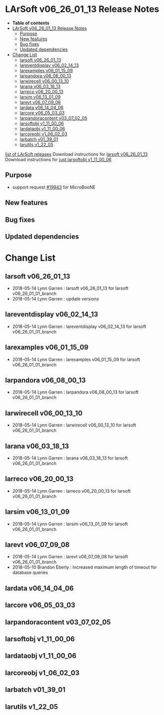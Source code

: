 LArSoft v06_26_01_13 Release Notes
=============================================================================

-   **Table of contents**
-   [LArSoft v06_26_01_13 Release Notes](#LArSoft-v06_26_01_13-Release-Notes)
    -   [Purpose](#Purpose)
    -   [New features](#New-features)
    -   [Bug fixes](#Bug-fixes)
    -   [Updated dependencies](#Updated-dependencies)
-   [Change List](#Change-List)
    -   [larsoft v06_26_01_13](#larsoft-v06_26_01_13)
    -   [lareventdisplay v06_02_14_13](#lareventdisplay-v06_02_14_13)
    -   [larexamples v06_01_15_09](#larexamples-v06_01_15_09)
    -   [larpandora v06_08_00_13](#larpandora-v06_08_00_13)
    -   [larwirecell v06_00_13_10](#larwirecell-v06_00_13_10)
    -   [larana v06_03_18_13](#larana-v06_03_18_13)
    -   [larreco v06_20_00_13](#larreco-v06_20_00_13)
    -   [larsim v06_13_01_09](#larsim-v06_13_01_09)
    -   [larevt v06_07_09_08](#larevt-v06_07_09_08)
    -   [lardata v06_14_04_06](#lardata-v06_14_04_06)
    -   [larcore v06_05_03_03](#larcore-v06_05_03_03)
    -   [larpandoracontent v03_07_02_05](#larpandoracontent-v03_07_02_05)
    -   [larsoftobj v1_11_00_06](#larsoftobj-v1_11_00_06)
    -   [lardataobj v1_11_00_06](#lardataobj-v1_11_00_06)
    -   [larcoreobj v1_06_02_03](#larcoreobj-v1_06_02_03)
    -   [larbatch v01_39_01](#larbatch-v01_39_01)
    -   [larutils v1_22_05](#larutils-v1_22_05)

[list of LArSoft releases](LArSoft_release_list)
Download instructions for [larsoft v06_26_01_13](http://scisoft.fnal.gov/scisoft/bundles/larsoft/v06_26_01_13/larsoft-v06_26_01_13.html)
Download instructions for [just larsoftobj v1_11_00_06](http://scisoft.fnal.gov/scisoft/bundles/larsoftobj/v1_11_00_06/larsoftobj-v1_11_00_06.html)

Purpose
--------------------

-   support request [\#19943](/redmine/issues/19943 "Support: Request patch release larsoft v06_26_01_13 (Closed)") for MicroBooNE

New features
------------------------------

Bug fixes
------------------------

Updated dependencies
----------------------------------------------

Change List
============================

larsoft v06_26_01_13
-------------------------------------------------

-   2018-05-14 Lynn Garren : larsoft v06_26_01_13 for larsoft v06_26_01_01_branch
-   2018-05-14 Lynn Garren : update versions

lareventdisplay v06_02_14_13
-----------------------------------------------------------------

-   2018-05-14 Lynn Garren : lareventdisplay v06_02_14_13 for larsoft v06_26_01_01_branch

larexamples v06_01_15_09
---------------------------------------------------------

-   2018-05-14 Lynn Garren : larexamples v06_01_15_09 for larsoft v06_26_01_01_branch

larpandora v06_08_00_13
-------------------------------------------------------

-   2018-05-14 Lynn Garren : larpandora v06_08_00_13 for larsoft v06_26_01_01_branch

larwirecell v06_00_13_10
---------------------------------------------------------

-   2018-05-14 Lynn Garren : larwirecell v06_00_13_10 for larsoft v06_26_01_01_branch

larana v06_03_18_13
-----------------------------------------------

-   2018-05-14 Lynn Garren : larana v06_03_18_13 for larsoft v06_26_01_01_branch

larreco v06_20_00_13
-------------------------------------------------

-   2018-05-14 Lynn Garren : larreco v06_20_00_13 for larsoft v06_26_01_01_branch

larsim v06_13_01_09
-----------------------------------------------

-   2018-05-14 Lynn Garren : larsim v06_13_01_09 for larsoft v06_26_01_01_branch

larevt v06_07_09_08
-----------------------------------------------

-   2018-05-14 Lynn Garren : larevt v06_07_09_08 for larsoft v06_26_01_01_branch
-   2018-05-10 Brandon Eberly : Increased maximum length of timeout for database queries

lardata v06_14_04_06
-------------------------------------------------

larcore v06_05_03_03
-------------------------------------------------

larpandoracontent v03_07_02_05
---------------------------------------------------------------------

larsoftobj v1_11_00_06
-----------------------------------------------------

lardataobj v1_11_00_06
-----------------------------------------------------

larcoreobj v1_06_02_03
-----------------------------------------------------

larbatch v01_39_01
--------------------------------------------

larutils v1_22_05
------------------------------------------
